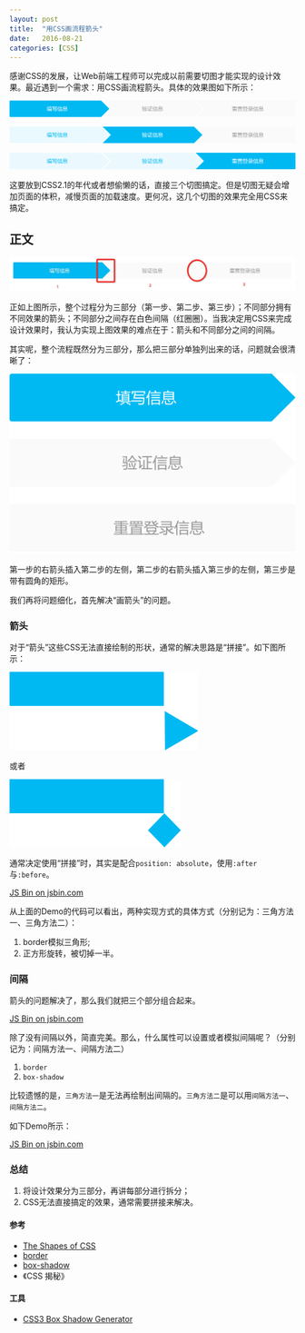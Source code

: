 ```yaml
---
layout: post
title:  "用CSS画流程箭头"
date:   2016-08-21
categories: [CSS]
---
```


感谢CSS的发展，让Web前端工程师可以完成以前需要切图才能实现的设计效果。最近遇到一个需求：用CSS画流程箭头。具体的效果图如下所示：

![step-2](/images/posts/20160821-arrow-2.png)

![step-3](/images/posts/20160821-arrow-3.png)

![step-1](/images/posts/20160821-arrow-1.png)

这要放到CSS2.1的年代或者想偷懒的话，直接三个切图搞定。但是切图无疑会增加页面的体积，减慢页面的加载速度。更何况，这几个切图的效果完全用CSS来搞定。

## 正文

![variablse](/images/posts/20160821-varables.png)

正如上图所示，整个过程分为三部分（第一步、第二步、第三步）；不同部分拥有不同效果的箭头；不同部分之间存在白色间隔（红圈圈）。当我决定用CSS来完成设计效果时，我认为实现上图效果的难点在于：箭头和不同部分之间的间隔。

其实呢，整个流程既然分为三部分，那么把三部分单独列出来的话，问题就会很清晰了：

![variablse](/images/posts/20160821-arrows.png)

第一步的右箭头插入第二步的左侧，第二步的右箭头插入第三步的左侧，第三步是带有圆角的矩形。

我们再将问题细化，首先解决“画箭头”的问题。

### 箭头

对于“箭头”这些CSS无法直接绘制的形状，通常的解决思路是“拼接”。如下图所示：

![variablse](/images/posts/20160821-shapes-1.png)

或者

![variablse](/images/posts/20160821-shapes-2.png)

通常决定使用“拼接”时，其实是配合`position: absolute`，使用`:after`与`:before`。

<a class="jsbin-embed" href="http://jsbin.com/qudoxo/embed?html,css,output">JS Bin on jsbin.com</a><script src="http://static.jsbin.com/js/embed.min.js?3.39.12"></script>

从上面的Demo的代码可以看出，两种实现方式的具体方式（分别记为：三角方法一、三角方法二）：
1. border模拟三角形;
2. 正方形旋转，被切掉一半。

### 间隔

箭头的问题解决了，那么我们就把三个部分组合起来。

<a class="jsbin-embed" href="http://jsbin.com/sifasi/embed?html,css,output">JS Bin on jsbin.com</a><script src="http://static.jsbin.com/js/embed.min.js?3.39.12"></script>

除了没有间隔以外，简直完美。那么，什么属性可以设置或者模拟间隔呢？（分别记为：间隔方法一、间隔方法二）

1. `border`
2. `box-shadow`

比较遗憾的是，`三角方法一`是无法再绘制出间隔的。`三角方法二`是可以用`间隔方法一`、`间隔方法二`。

如下Demo所示：

<a class="jsbin-embed" href="http://jsbin.com/vigaza/embed?html,css,output">JS Bin on jsbin.com</a><script src="http://static.jsbin.com/js/embed.min.js?3.39.12"></script>

### 总结

1. 将设计效果分为三部分，再讲每部分进行拆分；
2. CSS无法直接搞定的效果，通常需要拼接来解决。

#### 参考

- [The Shapes of CSS](https://css-tricks.com/examples/ShapesOfCSS/)
- [border](https://developer.mozilla.org/en-US/docs/Web/CSS/border)
- [box-shadow](https://developer.mozilla.org/en-US/docs/Web/CSS/box-shadow)
- 《CSS 揭秘》

#### 工具

- [CSS3 Box Shadow Generator](http://css3gen.com/box-shadow/)
